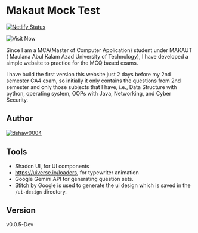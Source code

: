 # Makaut Mock Test

[![Netlify Status](https://api.netlify.com/api/v1/badges/77fed0f6-f2dc-47c9-b1e9-ff4da35f3636/deploy-status)](https://app.netlify.com/sites/makautmocktest/deploys)

![Visit Now](https://img.shields.io/badge/Visit_Now-123456?style=for-the-badge)


Since I am a MCA(Master of Computer Application) student under MAKAUT ( Maulana Abul Kalam Azad University of Technology),
I have developed a simple website to practice for the MCQ based exams.

I have build the first version this website just 2 days before my 2nd semester CA4 exam,
so initially it only contains the questions from 2nd semester and only those subjects that I have, i.e., Data Structure with python, operating system, OOPs with Java, Networking, and Cyber Security.

## Author

[![dshaw0004](https://img.shields.io/badge/Dipankar_Shaw-012345?style=for-the-badge)](https://dipankarshaw.web.app)

## Tools

- Shadcn UI, for UI components
- https://uiverse.io/loaders, for typewriter animation
- Google Gemini API for generating question sets.
- [Stitch](https://stitch.withgoogle.com/projects/5993827729178666057?pli=1) by Google is used to generate the ui design which is saved in the `/ui-design` directory.


## Version

v0.0.5-Dev

